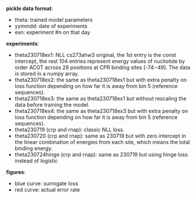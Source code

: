 **pickle data format**:
- theta: trained model parameters
- yymmdd: date of experiments
- exn: experiment #n on that day

**experiments**:
- theta230718ex1: NLL cs273ahw3 original, the 1st entry is the const intercept, 
  the rest 104 entries represent energy values of nucliotide by order ACGT across
  26 positions at CPR binding sites [-74:-49]. The data is stored in a numpy array.
- theta230718ex2: the same as theta230718ex1 but with extra penalty on loss function
  depending on how far it is away from bin 5 (reference sequences).
- theta230718ex3: the same as theta230718ex1 but without rescaling the data
  before training the model.
- theta230718ex4: the same as theta230718ex3 but with extra penalty on loss function
  depending on how far it is away from bin 5 (reference sequences).
- theta230719 (crp and rnap): classic NLL loss.
- theta230720 (crp and rnap): same as 230719 but with zero intercept in the linear
  combination of energies from each site, which means the total binding energy.
- theta230724hinge (crp and rnap): same as 230719 but using hinge loss instead of logistic

**figures**:
- blue curve: surrogate loss
- red curve: actual error rate
